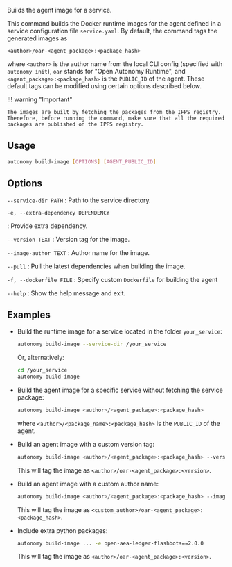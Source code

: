 Builds the agent image for a service.

This command builds the Docker runtime images for the agent defined in a service configuration file `service.yaml`. By default, the command tags the generated images as

```
<author>/oar-<agent_package>:<package_hash>
```

where `<author>` is the author name from the local CLI config (specified with `autonomy init`), `oar` stands for "Open Autonomy Runtime", and `<agent_package>:<package_hash>` is the `PUBLIC_ID` of the agent. These default tags can be modified using certain options described below.

!!! warning "Important"

    The images are built by fetching the packages from the IFPS registry. Therefore, before running the command, make sure that all the required packages are published on the IPFS registry.

## Usage

```bash
autonomy build-image [OPTIONS] [AGENT_PUBLIC_ID]
```

## Options

`--service-dir PATH`
:   Path to the service directory.

`-e, --extra-dependency DEPENDENCY`

:   Provide extra dependency.

`--version TEXT`
:   Version tag for the image.

`--image-author TEXT`
:   Author name for the image.

`--pull`
:   Pull the latest dependencies when building the image.

`-f, --dockerfile FILE`
:   Specify custom `Dockerfile` for building the agent

`--help`
:   Show the help message and exit.

## Examples

* Build the runtime image for a service located in the folder `your_service`:

    ```bash
    autonomy build-image --service-dir /your_service
    ```

    Or, alternatively:

    ```bash
    cd /your_service
    autonomy build-image
    ```

* Build the agent image for a specific service without fetching the service package:

    ```bash
    autonomy build-image <author>/<agent_package>:<package_hash>
    ```

    where `<author>/<package_name>:<package_hash>` is the `PUBLIC_ID` of the agent.

* Build an agent image with a custom version tag:

    ```bash
    autonomy build-image <author>/<agent_package>:<package_hash> --version <version>
    ```

    This will tag the image as `<author>/oar-<agent_package>:<version>`.

* Build an agent image with a custom author name:

    ```bash
    autonomy build-image <author>/<agent_package>:<package_hash> --image-author <custom_author>
    ```

    This will tag the image as `<custom_author>/oar-<agent_package>:<package_hash>`.

* Include extra python packages:

    ```bash
    autonomy build-image ... -e open-aea-ledger-flashbots==2.0.0
    ```

    This will tag the image as `<author>/oar-<agent_package>:<version>`.
